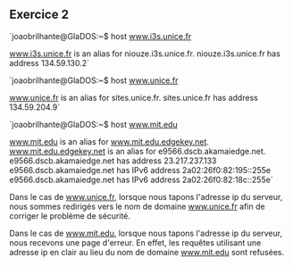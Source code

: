 ## Exercice 2

`joaobrilhante@GlaDOS:~$ host www.i3s.unice.fr

www.i3s.unice.fr is an alias for niouze.i3s.unice.fr.
niouze.i3s.unice.fr has address 134.59.130.2`

`joaobrilhante@GlaDOS:~$ host www.unice.fr

www.unice.fr is an alias for sites.unice.fr.
sites.unice.fr has address 134.59.204.9`

`joaobrilhante@GlaDOS:~$ host www.mit.edu

www.mit.edu is an alias for www.mit.edu.edgekey.net.
www.mit.edu.edgekey.net is an alias for e9566.dscb.akamaiedge.net.
e9566.dscb.akamaiedge.net has address 23.217.237.133
e9566.dscb.akamaiedge.net has IPv6 address 2a02:26f0:82:195::255e
e9566.dscb.akamaiedge.net has IPv6 address 2a02:26f0:82:18c::255e`

Dans le cas de www.unice.fr, lorsque nous tapons l'adresse ip du serveur, nous
sommes redirigés vers le nom de domaine www.unice.fr afin de corriger le problème
de sécurité.

Dans le cas de www.mit.edu, lorsque nous tapons l'adresse ip du serveur, nous
recevons une page d'erreur. En effet, les requêtes utilisant une adresse ip en
clair au lieu du nom de domaine www.mit.edu sont refusées.
